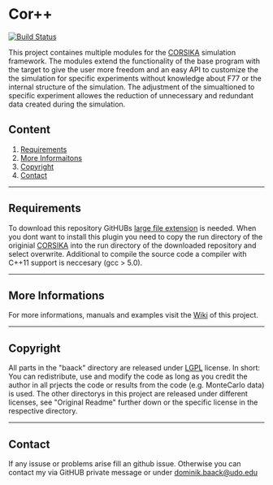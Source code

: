# Cor++

[![Build Status](https://travis-ci.org/tudo-astroparticlephysics/Cor-PlusPlus.svg?branch=master)](https://travis-ci.org/tudo-astroparticlephysics/Cor-PlusPlus)

This project containes multiple modules for the [CORSIKA](https://www.ikp.kit.edu/corsika/) simulation framework. The modules extend the functionality of the base program with the target to give the user more freedom and an easy API to customize the the simulation for specific experiments without knowledge about F77 or the internal structure of the simulation. The adjustment of the simualtioned to specific experiment allowes the reduction of unnecessary and redundant data created during the simulation.

## Content
1. [Requirements](#requiremnts)
2. [More Informaitons](#more-informations)
3. [Copyright](#copyright)
4. [Contact](#contact)

- - - 
## Requirements
To download this repository GitHUBs [large file extension](https://git-lfs.github.com/) is needed. When you dont want to install this plugin you need to copy the run directory of the originial [CORSIKA](https://www.ikp.kit.edu/corsika/) into the run directory of the downloaded repository and select overwrite.
Additional to compile the source code a compiler with C++11 support is neccesary (gcc > 5.0).

- - -

## More Informations
For more informations, manuals and examples visit the [Wiki](https://github.com/tudo-astroparticlephysics/Cor-PlusPlus/wiki) of this project.

- - -
## Copyright
All parts in the "baack" directory are released under [LGPL](https://www.gnu.org/licenses/lgpl-3.0.html) license. In short: You can redistribute, use and modify the code as long as you credit the author in all prjects the code or results from the code (e.g. MonteCarlo data) is used.
The other directorys in this project are released under different licenses, see "Original Readme" further down or the specific license in the respective directory.

- - -
## Contact
If any issuse or problems arise fill an github issue. Otherwise you can contact my via GitHUB private message or under dominik.baack@udo.edu


